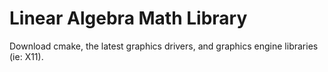 # Linear Algebra Math Library
Download cmake, the latest graphics drivers, and graphics engine libraries (ie: X11).